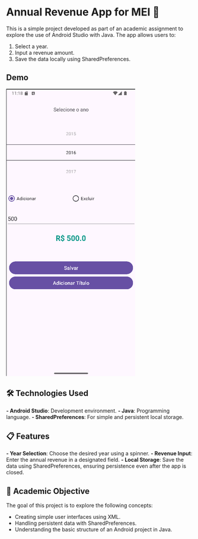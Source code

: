 # Annual Revenue App for MEI 📱
This is a simple project developed as part of an academic assignment to explore the use of Android Studio with Java. The app allows users to:

1) Select a year.
2) Input a revenue amount.
3) Save the data locally using SharedPreferences.

## Demo
<img src="demo.png">

## 🛠️ Technologies Used
**- Android Studio**: Development environment.
**- Java**: Programming language.
**- SharedPreferences**: For simple and persistent local storage.

## 📋 Features
**- Year Selection**: Choose the desired year using a spinner.
**- Revenue Input**: Enter the annual revenue in a designated field.
**- Local Storage**: Save the data using SharedPreferences, ensuring persistence even after the app is closed.

## 🎯 Academic Objective
The goal of this project is to explore the following concepts:

- Creating simple user interfaces using XML.
- Handling persistent data with SharedPreferences.
- Understanding the basic structure of an Android project in Java.
